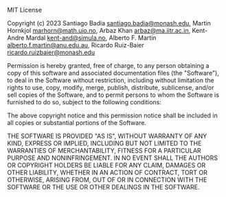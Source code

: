 MIT License

Copyright (c) 2023 Santiago Badia <santiago.badia@monash.edu>, Martin Hornkjol <marhorn@math.uio.no>, Arbaz Khan <arbaz@ma.iitr.ac.in>, Kent-Andre Mardal <kent-and@simula.no>, Alberto F. Martin <alberto.f.martin@anu.edu.au>, Ricardo Ruiz-Baier <ricardo.ruizbaier@monash.edu>

Permission is hereby granted, free of charge, to any person obtaining a copy
of this software and associated documentation files (the "Software"), to deal
in the Software without restriction, including without limitation the rights
to use, copy, modify, merge, publish, distribute, sublicense, and/or sell
copies of the Software, and to permit persons to whom the Software is
furnished to do so, subject to the following conditions:

The above copyright notice and this permission notice shall be included in all
copies or substantial portions of the Software.

THE SOFTWARE IS PROVIDED "AS IS", WITHOUT WARRANTY OF ANY KIND, EXPRESS OR
IMPLIED, INCLUDING BUT NOT LIMITED TO THE WARRANTIES OF MERCHANTABILITY,
FITNESS FOR A PARTICULAR PURPOSE AND NONINFRINGEMENT. IN NO EVENT SHALL THE
AUTHORS OR COPYRIGHT HOLDERS BE LIABLE FOR ANY CLAIM, DAMAGES OR OTHER
LIABILITY, WHETHER IN AN ACTION OF CONTRACT, TORT OR OTHERWISE, ARISING FROM,
OUT OF OR IN CONNECTION WITH THE SOFTWARE OR THE USE OR OTHER DEALINGS IN THE
SOFTWARE.
